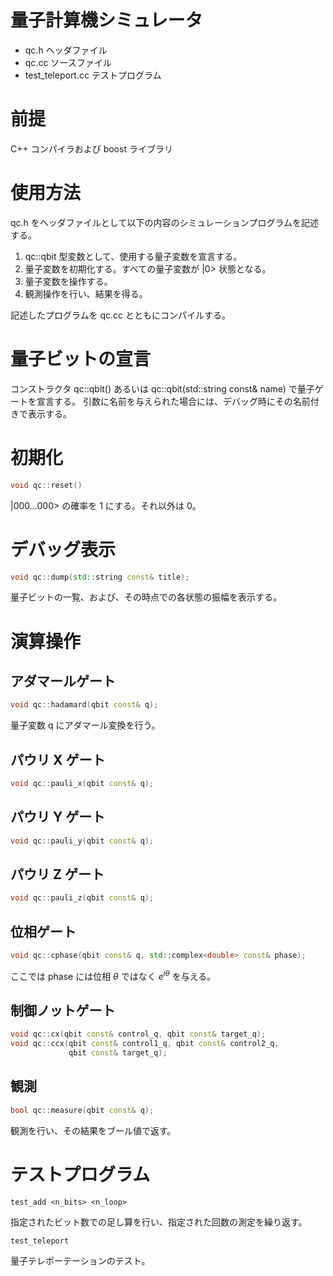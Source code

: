 
量子計算機シミュレータ
================

- qc.h  ヘッダファイル
- qc.cc ソースファイル
- test_teleport.cc テストプログラム

前提
====

C++ コンパイラおよび boost ライブラリ

使用方法
======

qc.h をヘッダファイルとして以下の内容のシミュレーションプログラムを記述する。

1. qc::qbit 型変数として、使用する量子変数を宣言する。
2. 量子変数を初期化する。すべての量子変数が |0> 状態となる。
3. 量子変数を操作する。
5. 観測操作を行い、結果を得る。

記述したプログラムを qc.cc とともにコンパイルする。

量子ビットの宣言
============

コンストラクタ qc::qbit() あるいは 
qc::qbit(std::string const& name) で量子ゲートを宣言する。
引数に名前を与えられた場合には、デバッグ時にその名前付きで表示する。

初期化
======

```c++
void qc::reset()
```

|000...000> の確率を 1 にする。それ以外は 0。

デバッグ表示
=========

```c++
void qc::dump(std::string const& title);
```

量子ビットの一覧、および、その時点での各状態の振幅を表示する。

演算操作
======

アダマールゲート
------------

```c++
void qc::hadamard(qbit const& q);
```

量子変数 q にアダマール変換を行う。

パウリ X ゲート
-----------

```c++
void qc::pauli_x(qbit const& q);
```

パウリ Y ゲート
-----------

```c++
void qc::pauli_y(qbit const& q);
```

パウリ Z ゲート
-----------

```c++
void qc::pauli_z(qbit const& q);
```

位相ゲート
-------

```c++
void qc::cphase(qbit const& q, std::complex<double> const& phase);
```

ここでは phase には位相 $\theta$ ではなく ${e}^{i \theta}$ を与える。

制御ノットゲート
-----------

```c++
void qc::cx(qbit const& control_q, qbit const& target_q);
void qc::ccx(qbit const& control1_q, qbit const& control2_q,
             qbit const& target_q);
```

観測
----

```c++
bool qc::measure(qbit const& q);
```

観測を行い、その結果をブール値で返す。

テストプログラム
===========

```
test_add <n_bits> <n_loop>
```
指定されたビット数での足し算を行い、指定された回数の測定を繰り返す。

```
test_teleport
```
量子テレポーテーションのテスト。
